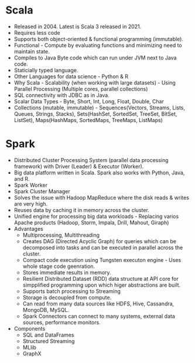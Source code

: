 # Scala
* Released in 2004. Latest is Scala 3 released in 2021.
* Requires less code
* Supports both object-oriented & functional programming (immutable).
* Functional - Compute by evaluating functions and minimizing need to maintain state.
* Compiles to Java Byte code which can run under JVM next to Java code.
* Staticially typed language.
* Other Languages for data science - Python & R
* Why Scala - Scalability (when working with large datasets) - Using Parallel Processing (Multiple cores, parallel collections)
* SQL connectivity with JDBC as in Java.
* Scalar Data Types - Byte, Short, Int, Long, Float, Double, Char
* Collections (mutable, immutable) - Sequences(Vectors, Streams, Lists, Queues, Strings, Stacks), Sets(HashSet, SortedSet, TreeSet, BitSet, ListSet), Maps(HashMaps, SortedMaps, TreeMaps, ListMaps)

# Spark
* Distributed Cluster Processing System (parallel data processing framework) with Driver (Leader) & Executor (Worker).
* Big data platform written in Scala. Spark also works with Python, Java, and R.
* Spark Worker
* Spark Cluster Manager
* Solves the issue with Hadoop MapReduce where the disk reads & writes are very high.
* Reuses data by caching it in memory across the cluster.
* Unified engine for processing big data workloads - Replacing varios Apache products (Hadoop, Storm, Impala, Drill, Mahout, Giraph)
* Advantages
  * Multiprocessing, Multithreading
  * Creates DAG (Directed Acyclic Graph) for queries which can be decomposed into tasks and can be executed in parallel across the cluster.
  * Compact code execution using Tungsten executon engine - Uses whole stage code geenration.
  * Stores immediate results in memory.
  * Resilient Distributed Dataset (RDD) data structure at API core for simpplified programming upon which higer abstractions are built.
  * Supports batch processing to Streaming
  * Storage is decoupled from compute.
  * Can read from many data sources like HDFS, Hive, Cassandra, MongoDB, MySQL.
  * Spark Connectors can connect to many systems, external data sources, performance monitors.
* Components
  * SQL and DataFrames
  * Structured Streaming
  * MLlib
  * GraphX
